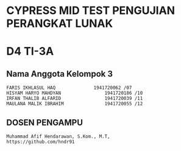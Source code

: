 # CYPRESS MID TEST PENGUJIAN PERANGKAT LUNAK

# D4 TI-3A

## Nama Anggota Kelompok 3

```
FARIS IKHLASUL HAQ		        1941720062 /07
HISYAM HARYO MAHDYAN		        1941720186 /10
IRFAN THALIB ALFARID		        1941720039 /11
MAULANA MALIK IBRAHIM		        1941720055 /12
```

## DOSEN PENGAMPU
```
Muhammad Afif Hendarawan, S.Kom., M.T,
https://github.com/hndr91
```
